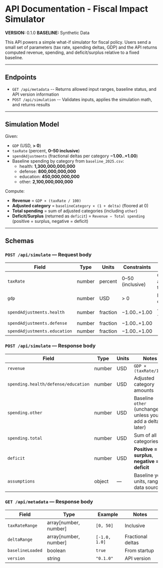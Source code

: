 # API Documentation - Fiscal Impact Simulator

**VERSION:** 0.1.0
**BASELINE:** Synthetic Data

This API powers a simple what-if simulator for fiscal policy. Users send a small set of parameters (tax rate, spending deltas, GDP) and the API returns computed revenue, spending, and deficit/surplus relative to a fixed baseline.

___

## Endpoints

- `GET /api/metadata` -- Returns allowed input ranges, baseline status, and API version information
- `POST /api/simulation` -- Validates inputs, applies the simulation math, and returns results

___

## Simulation Model

Given:
- `GDP` (USD, **> 0**)
- `taxRate` (percent, **0–50 inclusive**)
- `spendAdjustments` (fractional deltas per category **−1.00..+1.00**)
- Baseline spending by category from `baseline_2025.csv`:
  - health: **1,300,000,000,000**
  - defense: **800,000,000,000**
  - education: **450,000,000,000**
  - other: **2,100,000,000,000**

Compute:
- **Revenue** = `GDP × (taxRate / 100)`
- **Adjusted category** = `baselineCategory × (1 + delta)` (floored at 0)
- **Total spending** = sum of adjusted categories (including `other`)
- **Deficit/Surplus** (returned as `deficit`) = `Revenue − Total spending`  
  (positive = surplus, negative = deficit)

___

## Schemas

### `POST /api/simulate` — Request body

| Field                           | Type   | Units    | Constraints         | Notes                            |
|---------------------------------|--------|----------|---------------------|----------------------------------|
| `taxRate`                        | number | percent  | 0–50 (inclusive)    | Overall average tax rate         |
| `gdp`                            | number | USD      | > 0                 | Nominal dollars                  |
| `spendAdjustments.health`        | number | fraction | −1.00..+1.00        | `+0.03` = +3%                    |
| `spendAdjustments.defense`       | number | fraction | −1.00..+1.00        |                                  |
| `spendAdjustments.education`     | number | fraction | −1.00..+1.00        |                                  |

### `POST /api/simulate` — Response body

| Field                                 | Type   | Units | Notes                                                     |
|---------------------------------------|--------|-------|-----------------------------------------------------------|
| `revenue`                              | number | USD   | `GDP × (taxRate/100)`                                    |
| `spending.health/defense/education`    | number | USD   | Adjusted category amounts                                 |
| `spending.other`                       | number | USD   | Baseline `other` (unchanged unless you add a delta later) |
| `spending.total`                       | number | USD   | Sum of all categories                                     |
| `deficit`                              | number | USD   | **Positive = surplus**, **negative = deficit**           |
| `assumptions`                          | object | —     | Baseline year, units, ranges, data source                 |

### `GET /api/metadata` — Response body

| Field             | Type                  | Example          | Notes             |
|-------------------|-----------------------|------------------|-------------------|
| `taxRateRange`    | array[number, number] | `[0, 50]`        | Inclusive         |
| `deltaRange`      | array[number, number] | `[-1.0, 1.0]`    | Fractional deltas |
| `baselineLoaded`  | boolean               | `true`           | From startup      |
| `version`         | string                | `"0.1.0"`        | API version       |

